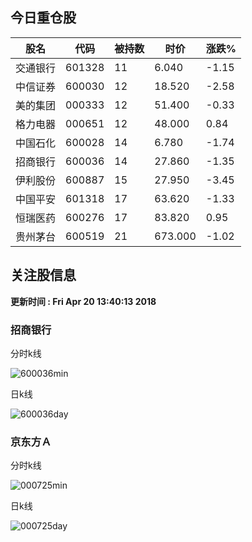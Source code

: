 
## 今日重仓股 

|股名|代码|被持数|时价|涨跌%|
|---|---|---|---|---|
|交通银行|601328|11|6.040|-1.15|
|中信证券|600030|12|18.520|-2.58|
|美的集团|000333|12|51.400|-0.33|
|格力电器|000651|12|48.000|0.84|
|中国石化|600028|14|6.780|-1.74|
|招商银行|600036|14|27.860|-1.35|
|伊利股份|600887|15|27.950|-3.45|
|中国平安|601318|17|63.620|-1.33|
|恒瑞医药|600276|17|83.820|0.95|
|贵州茅台|600519|21|673.000|-1.02|

## 关注股信息
**更新时间 : Fri Apr 20 13:40:13 2018**
### 招商银行 
分时k线

![600036min](http://image.sinajs.cn/newchart/min/n/sh600036.gif)

日k线

![600036day](http://image.sinajs.cn/newchart/daily/n/sh600036.gif)

### 京东方Ａ 
分时k线

![000725min](http://image.sinajs.cn/newchart/min/n/sz000725.gif)

日k线

![000725day](http://image.sinajs.cn/newchart/daily/n/sz000725.gif)
